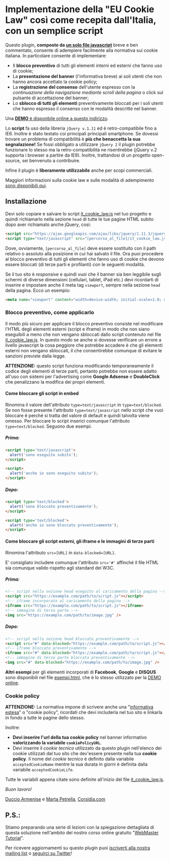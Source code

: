 # Implementazione della "EU Cookie Law" così come recepita dall'Italia, con un semplice script

Questo plugin, **composto da [un solo file javascript](it_cookie_law.js)** breve e ben commentato, consente di adempiere facilmente alla normativa sui cookie italiana. In particolare consente di implementare:

* Il **blocco preventivo** di tutti gli elementi interni ed esterni che fanno uso di cookie;
* La **presentazione del banner** (l'informativa breve) ai soli utenti che non hanno ancora accettato la cookie policy;
* La **registrazione del consenso** dell'utente espresso con la *continuazione della navigazione mediante scroll della pagina* o click sul pulsante di accettazione del banner;
* Lo **sblocco di tutti gli elementi** preventivamente bloccati per i soli utenti che hanno espresso il consenso con le modalità descritte nel banner.

Una [**DEMO** è disponbile online a questo indirizzo](http://corsidia.github.io/it_cookie_law/esempi.html).

Lo **script** fa uso della libreria `jQuery v.1.11` ed è retro-compatibile fino a IE6. Inoltre è stato testato coi principali principali smartphone. Se dovessi trovare un problema di compatibilità è **più che benaccetta la sua segnalazione!** Se fossi obbligato a utilizzare `jQuery 2` il plugin potrebbe funzionare lo stesso ma la retro-compatibilità ne risentirebbe (jQuery v.2 supporta i browser a partire da IE9).
Inoltre, trattandosi di un progetto open-source, sei benvenuto a contribuire.

Infine il plugin è **liberamente utilizzabile** anche per scopi commerciali.

Maggiori informazioni sulla cookie law e sulle modalità di adempimento [sono disponibili qui](https://corsidia.com/materia/web-design/webmaster-tutorial/privacy-e-cookie-law#quadro-normativo).

## Installazione
Devi solo copiare e salvare lo script [it_cookie_law.js](it_cookie_law.js) nel tuo progetto e quindi richiamarlo nella sezione `head` di tutte le tue pagine HTML subito dopo aver richiamato anche jQuery, così:

```html
<script src="https://ajax.googleapis.com/ajax/libs/jquery/1.11.3/jquery.min.js"></script>
<script type="text/javascript" src="[percorso_al_file]/it_cookie_law.js"></script>
```

Dove, ovviamente, `[percorso_al_file]` deve essere sostituito con il path relativo o assoluto alla posizione in cui hai salvato il file.
Ora puoi procedere al blocco preventivo di tutti gli elementi che fanno uso di cookie che devono essere bloccati (di terze parti e profilanti) con le seguenti modalità.

Se il tuo sito è *responsive* e quindi vuoi che il banner sia ben leggibile sugli schermi di diverse dimensioni (cellulari, tablet, iPad etc.) devi ricordarti di inserire e impostare anche il meta tag `viewport`, sempre nella sezione `head` della pagina. Ecco un esempio:

```html
<meta name="viewport" content="width=device-width; initial-scale=1.0; maximum-scale=1.0; user-scalable=0;"/>
```

### Blocco preventivo, come applicarlo

Il modo più sicuro per applicare il blocco preventivo consiste nel modificare l'HTML degli elementi esterni (script e iframe) in modo che non siano eseguibili a meno che non vengano sbloccati dallo script contenuto nel file [it_cookie_law.js](it_cookie_law.js). In questo modo se anche si dovesse verificare un errore a livello javascript la cosa peggiore che potrebbe accadere è che gli elementi esterni non vengano sbloccati, il che consentirebbe comunque di evitare le sanzioni previste dalla legge.

**ATTENZIONE:** questo script funziona modificando temporaneamente il codice degli elementi di terze parti, pertanto potrebbe non essere adatto all'uso con sistemi per l'advertising come **Google Adsense** e **DoubleClick** che penalizzano la modifica dei propri elementi.

#### Come bloccare gli script in embed
Rinomina il valore dell'attributo `type=text/javascript` in `type=text/blocked`. Se non fosse presente l'attributo `type=text/javascript` nello script che vuoi bloccare è perché si tratta del valore di default e quindi talvolta viene omesso. Per bloccare lo script inserici comunque l'attributo `type=text/blocked`. Seguono due esempi.

##### Prima:
```html
<script type='text/javascript'>
  alert('sono eseguito subito');
</script>

<script>
  alert('anche io sono eseguito subito');
</script>
```

##### Dopo:
```html
<script type='text/blocked'>
  alert('sono bloccato preventivamente');
</script>

<script type='text/blocked'>
  alert('anche io sono bloccato preventivamente');
</script>
```

#### Come bloccare gli script esterni, gli iframe e le immagini di terze parti
Rinomina l'attributo `src=[URL]` in `data-blocked=[URL]`.

E' consigliato includere comunque l'attributo `src='#'` affinché il file HTML sia comunque valido rispetto agli standard del W3C.

##### Prima:
```html
<!-- script nella sezione head eseguito al caricamento della pagina -->
<script src="https://example.com/path/to/script.js"></script>
<!-- iframe incorporato al caricamento della pagina -->
<iframe src="https://example.com/path/to/script.js"></iframe>
<!-- immagine di terza parte -->
<img src="https://example.com/path/to/image.jpg" />
```

##### Dopo:
```html
<!-- script nella sezione head bloccato preventivamente -->
<script src="#" data-blocked="https://example.com/path/to/script.js"></script>
<!-- iframe bloccato preventivamente -->
<iframe src="#" data-blocked="https://example.com/path/to/script.js"></iframe>
<!-- immagine di terza parte bloccata preventivamente -->
<img src="#" data-blocked="https://example.com/path/to/image.jpg" />
```

**Altri esempi** per gli elementi incorporati di **Facebook**, **Google** e **DISQUS** sono disponibili nel file [esempi.html](esempi.html), che è lo stesso utilizzato per la [DEMO online](http://corsidia.github.io/it_cookie_law/esempi.html).

### Cookie policy

**ATTENZIONE:** La normativa impone di scrivere anche una "[informativa estesa](http://nemboweb.com/blog/didattica/cookie-law-vademecum#passo2)" o "cookie policy", ricordati che devi includerla nel tuo sito e linkarla in fondo a tutte le pagine dello stesso.

Inoltre:

* **Devi inserire l'url della tua cookie policy** nel banner informativo **valorizzando la variabile `cookiePolicyURL`**.
* Devi inserire il *cookie tecnico* utilizzato da questo plugin nell'elenco dei cookie utilizzati dal tuo sito che dev'essere presente nella tua **cookie policy**. Il nome del *cookie tecnico* è definito dalla variabile `acceptedCookieName` mentre la sua durata in giorni è definita dalla variabile `acceptedCookieLife`.

Tutte le variabili appena citate sono definite all'inizio del file [it_cookie_law.js](it_cookie_law.js).

*Buon lavoro!*

[Duccio Armenise](http://nemboweb.com/team/duccio-armenise) e [Marta Petrella](http://nemboweb.com/team/marta-petrella), [Corsidia.com](https://corsidia.com)

## P.S.:

Stiamo preparando una serie di lezioni con la spiegazione dettagliata di questa soluzione nell'ambito del nostro corso online gratuito "[WebMaster Tutorial](http://nemboweb.com/corsi/webmaster-tutorial)".

Per ricevere aggiornamenti su questo plugin puoi [iscriverti alla nostra mailing list](https://nemboweb.com/blog/didattica/cookie-law-vademecum#end) o [seguirci su Twitter](https://twitter.com/Corsidia)!
